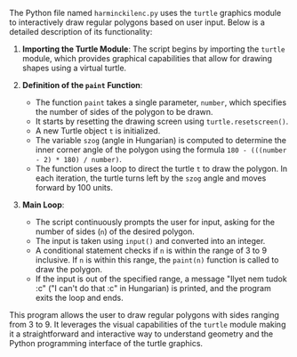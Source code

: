 The Python file named `harminckilenc.py` uses the `turtle` graphics module to interactively draw regular polygons based on user input. Below is a detailed description of its functionality:

1. **Importing the Turtle Module**:
   The script begins by importing the `turtle` module, which provides graphical capabilities that allow for drawing shapes using a virtual turtle.

2. **Definition of the `paint` Function**:
   - The function `paint` takes a single parameter, `number`, which specifies the number of sides of the polygon to be drawn.
   - It starts by resetting the drawing screen using `turtle.resetscreen()`.
   - A new Turtle object `t` is initialized.
   - The variable `szog` (angle in Hungarian) is computed to determine the inner corner angle of the polygon using the formula `180 - (((number - 2) * 180) / number)`.
   - The function uses a loop to direct the turtle `t` to draw the polygon. In each iteration, the turtle turns left by the `szog` angle and moves forward by 100 units.

3. **Main Loop**:
   - The script continuously prompts the user for input, asking for the number of sides (`n`) of the desired polygon.
   - The input is taken using `input()` and converted into an integer.
   - A conditional statement checks if `n` is within the range of 3 to 9 inclusive. If `n` is within this range, the `paint(n)` function is called to draw the polygon.
   - If the input is out of the specified range, a message "Ilyet nem tudok :c" ("I can't do that :c" in Hungarian) is printed, and the program exits the loop and ends.

This program allows the user to draw regular polygons with sides ranging from 3 to 9. It leverages the visual capabilities of the `turtle` module making it a straightforward and interactive way to understand geometry and the Python programming interface of the turtle graphics.